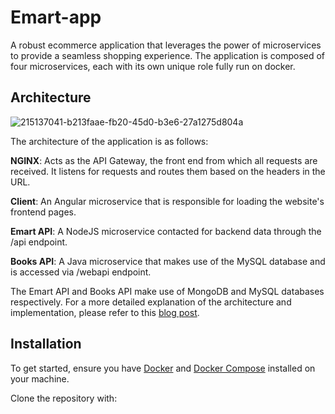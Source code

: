 # Emart-app
A robust ecommerce application that leverages the power of microservices to provide a seamless shopping experience. The application is composed of four microservices, each with its own unique role fully run on docker.

## Architecture
![215137041-b213faae-fb20-45d0-b3e6-27a1275d804a](https://github.com/Ben74x/emart-app/assets/37503046/1707291c-4093-4eb3-a130-4425596ae141)

The architecture of the application is as follows:

**NGINX**: Acts as the API Gateway, the front end from which all requests are received. It listens for requests and routes them based on the headers in the URL.

**Client**: An Angular microservice that is responsible for loading the website's frontend pages.

**Emart API**: A NodeJS microservice contacted for backend data through the /api endpoint.

**Books API**: A Java microservice that makes use of the MySQL database and is accessed via /webapi endpoint.

The Emart API and Books API make use of MongoDB and MySQL databases respectively. For a more detailed explanation of the architecture and implementation, please refer to this [blog post](https://bdwumah.dev/blog/Containerising%20Microservice%20Project%20-%20EMART%20App/#App%20Description).

## Installation
To get started, ensure you have [Docker](https://docs.docker.com/engine/install/) and [Docker Compose](https://docs.docker.com/compose/install/) installed on your machine.

Clone the repository with:
```git clone 
